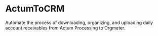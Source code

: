 # ActumToCRM
 Automate the process of downloading, organizing, and uploading daily account receivables from Actum Processing to Orgmeter.
